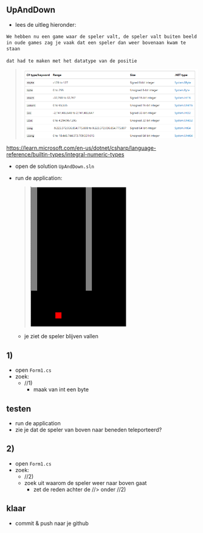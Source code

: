 

## UpAndDown

- lees de uitleg hieronder:
```
We hebben nu een game waar de speler valt, de speler valt buiten beeld
in oude games zag je vaak dat een speler dan weer bovenaan kwam te staan

dat had te maken met het datatype van de positie

```
> ![](img/types.PNG)

https://learn.microsoft.com/en-us/dotnet/csharp/language-reference/builtin-types/integral-numeric-types


- open de solution `UpAndDown.sln`

- run de application:
    > ![](img/game.PNG)
    - je ziet de speler blijven vallen


## 1)

- open `Form1.cs`
- zoek:
    - //1) 
        -  maak van int een byte

## testen

- run de application
- zie je dat de speler van boven naar beneden teleporteerd?

## 2)

- open `Form1.cs`
- zoek:
    - //2) 
    - zoek uit waarom de speler weer naar boven gaat
        - zet de reden achter de //> onder //2)

## klaar

- commit & push naar je github        